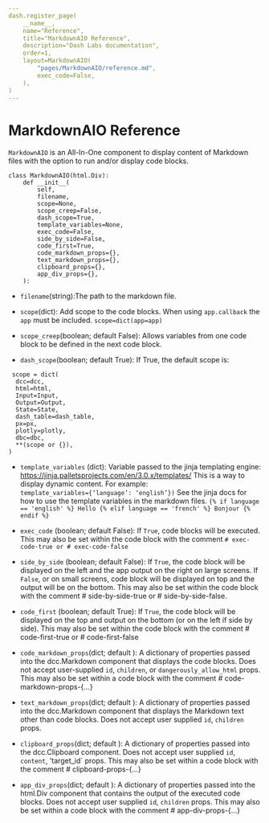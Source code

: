 ```yaml
---
dash.register_page(
    __name__,
    name="Reference",
    title="MarkdownAIO Reference",
    description="Dash Labs documentation",
    order=1,
    layout=MarkdownAIO(
        "pages/MarkdownAIO/reference.md",
        exec_code=False,
    ),
)
---
```



# MarkdownAIO Reference


`MarkdownAIO` is an All-In-One component to display content of Markdown files with the option to run and/or display code blocks.

```
class MarkdownAIO(html.Div):
    def __init__(
        self,
        filename,
        scope=None,
        scope_creep=False,
        dash_scope=True,
        template_variables=None,
        exec_code=False,
        side_by_side=False,
        code_first=True,
        code_markdown_props={},
        text_markdown_props={},
        clipboard_props={},
        app_div_props={},
    ):
```  

- `filename`(string):The path to the markdown file.

- `scope`(dict): Add scope to the code blocks. When using `app.callback` the `app` must be included.
           `scope=dict(app=app)`

- `scope_creep`(boolean; default False): Allows variables from one code block to be defined in the next code block.

- `dash_scope`(boolean; default True):
If True, the default scope is:
```
 scope = dict(
  dcc=dcc,
  html=html,
  Input=Input,
  Output=Output,
  State=State,
  dash_table=dash_table,
  px=px,
  plotly=plotly,
  dbc=dbc,
  **(scope or {}),
)
```  


- `template_variables` (dict): Variable passed to the  jinja templating engine: https://jinja.palletsprojects.com/en/3.0.x/templates/
This is a way to display dynamic content.  For example:  
`template_variables={‘language’: ‘english’})`
See the jinja docs for how to use the template variables in the markdown files.
`{% if language == 'english' %} Hello {% elif language == 'french' %} Bonjour {% endif %}`  

- `exec_code` (boolean; default False):
If `True`, code blocks will be executed.  This may also be set within the code block with the comment
`# exec-code-true or # exec-code-false ` 

- `side_by_side` (boolean; default False):
If `True`, the code block will be displayed on the left and the app output on the right on large screens.
If `False`, or on small screens, code block will be displayed on top and the output will be on the bottom.
This may also be set within the code block with the comment # side-by-side-true or # side-by-side-false.

- `code_first` (boolean; default True):
If `True`, the code block will be displayed on the top and output on the bottom (or on the left if side by side).
This may also be set within the code block with the comment # code-first-true or # code-first-false

- `code_markdown_props`(dict; default ):  A dictionary of properties passed into the dcc.Markdown component that
displays the code blocks. Does not accept user-supplied `id`, `children`, or `dangerously_allow_html` props.
This may also be set within a code block with the comment # code-markdown-props-{...}

- `text_markdown_props`(dict; default ):  A dictionary of properties passed into the dcc.Markdown component that 
displays the Markdown text other than code blocks. Does not accept user supplied `id`, `children` props.

- `clipboard_props`(dict; default ):  A dictionary of properties passed into the dcc.Clipboard component. Does
not accept user supplied `id`, `content`, 'target_id` props.
This may also be set within a code block with the comment # clipboard-props-{...}

- `app_div_props`(dict; default ):  A dictionary of properties passed into the html.Div component that contains
the output of the executed code blocks.  Does not accept user supplied `id`, `children` props.
This may also be set within a code block with the comment # app-div-props-{...}

